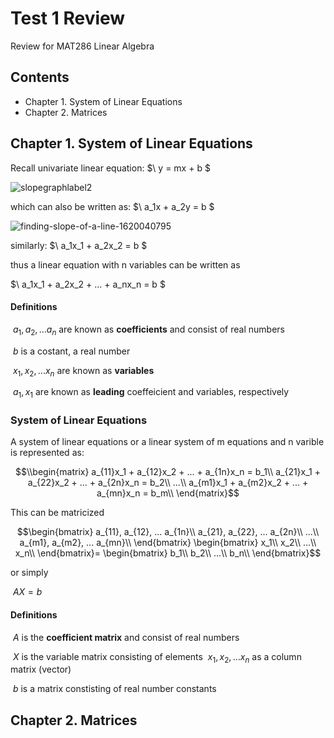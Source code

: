 # Test 1 Review

Review for MAT286 Linear Algebra 

## Contents

- Chapter 1. System of Linear Equations
- Chapter 2. Matrices

## Chapter 1. System of Linear Equations

Recall univariate linear equation: $\ y = mx + b $

![slopegraphlabel2](https://github.com/yunghanjeong/mat286_linalg/assets/11448807/ead1c659-f829-4571-9eae-9db6a4607a01)

which can also be written as: $\ a_1x + a_2y = b $

![finding-slope-of-a-line-1620040795](https://github.com/yunghanjeong/mat286_linalg/assets/11448807/50c3ef9b-4b0e-47b2-b8d3-e061f35de87e)

similarly: $\ a_1x_1 + a_2x_2 = b $

thus a linear equation with n variables can be written as

$\ a_1x_1 + a_2x_2 + ... + a_nx_n = b $

#### Definitions
$\ a_1, a_2,... a_n$ are known as **coefficients** and consist of real numbers

$\ b$ is a costant, a real number

$\ x_1, x_2,... x_n$ are known as **variables**

$\ a_1, x_1$ are known as **leading** coeffeicient and variables, respectively

### System of Linear Equations

A system of linear equations or a linear system of m equations and n varible is represented as:

$$\\begin{matrix}
a_{11}x_1 + a_{12}x_2 + ... + a_{1n}x_n = b_1\\
a_{21}x_1 + a_{22}x_2 + ... + a_{2n}x_n = b_2\\
...\\
a_{m1}x_1 + a_{m2}x_2 + ... + a_{mn}x_n = b_m\\
\end{matrix}$$

This can be matricized 

$$\begin{bmatrix}
a_{11}, a_{12}, ... a_{1n}\\
a_{21}, a_{22}, ... a_{2n}\\
...\\
a_{m1}, a_{m2}, ... a_{mn}\\
\end{bmatrix}
\begin{bmatrix}
x_1\\
x_2\\
...\\
x_n\\
\end{bmatrix}=
\begin{bmatrix}
b_1\\
b_2\\
...\\
b_n\\
\end{bmatrix}$$

or simply

$\ AX = b$

#### Definitions
$\ A$ is the **coefficient matrix** and consist of real numbers

$\ X$ is the variable matrix consisting of elements $\ x_1, x_2,... x_n$ as a column matrix (vector)

$\ b$ is a matrix constisting of real number constants




## Chapter 2. Matrices

